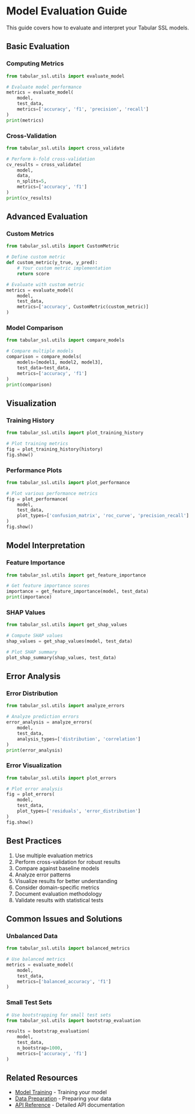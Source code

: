 # Model Evaluation Guide

This guide covers how to evaluate and interpret your Tabular SSL models.

## Basic Evaluation

### Computing Metrics

```python
from tabular_ssl.utils import evaluate_model

# Evaluate model performance
metrics = evaluate_model(
    model,
    test_data,
    metrics=['accuracy', 'f1', 'precision', 'recall']
)
print(metrics)
```

### Cross-Validation

```python
from tabular_ssl.utils import cross_validate

# Perform k-fold cross-validation
cv_results = cross_validate(
    model,
    data,
    n_splits=5,
    metrics=['accuracy', 'f1']
)
print(cv_results)
```

## Advanced Evaluation

### Custom Metrics

```python
from tabular_ssl.utils import CustomMetric

# Define custom metric
def custom_metric(y_true, y_pred):
    # Your custom metric implementation
    return score

# Evaluate with custom metric
metrics = evaluate_model(
    model,
    test_data,
    metrics=['accuracy', CustomMetric(custom_metric)]
)
```

### Model Comparison

```python
from tabular_ssl.utils import compare_models

# Compare multiple models
comparison = compare_models(
    models=[model1, model2, model3],
    test_data=test_data,
    metrics=['accuracy', 'f1']
)
print(comparison)
```

## Visualization

### Training History

```python
from tabular_ssl.utils import plot_training_history

# Plot training metrics
fig = plot_training_history(history)
fig.show()
```

### Performance Plots

```python
from tabular_ssl.utils import plot_performance

# Plot various performance metrics
fig = plot_performance(
    model,
    test_data,
    plot_types=['confusion_matrix', 'roc_curve', 'precision_recall']
)
fig.show()
```

## Model Interpretation

### Feature Importance

```python
from tabular_ssl.utils import get_feature_importance

# Get feature importance scores
importance = get_feature_importance(model, test_data)
print(importance)
```

### SHAP Values

```python
from tabular_ssl.utils import get_shap_values

# Compute SHAP values
shap_values = get_shap_values(model, test_data)

# Plot SHAP summary
plot_shap_summary(shap_values, test_data)
```

## Error Analysis

### Error Distribution

```python
from tabular_ssl.utils import analyze_errors

# Analyze prediction errors
error_analysis = analyze_errors(
    model,
    test_data,
    analysis_types=['distribution', 'correlation']
)
print(error_analysis)
```

### Error Visualization

```python
from tabular_ssl.utils import plot_errors

# Plot error analysis
fig = plot_errors(
    model,
    test_data,
    plot_types=['residuals', 'error_distribution']
)
fig.show()
```

## Best Practices

1. Use multiple evaluation metrics
2. Perform cross-validation for robust results
3. Compare against baseline models
4. Analyze error patterns
5. Visualize results for better understanding
6. Consider domain-specific metrics
7. Document evaluation methodology
8. Validate results with statistical tests

## Common Issues and Solutions

### Unbalanced Data

```python
from tabular_ssl.utils import balanced_metrics

# Use balanced metrics
metrics = evaluate_model(
    model,
    test_data,
    metrics=['balanced_accuracy', 'f1']
)
```

### Small Test Sets

```python
# Use bootstrapping for small test sets
from tabular_ssl.utils import bootstrap_evaluation

results = bootstrap_evaluation(
    model,
    test_data,
    n_bootstrap=1000,
    metrics=['accuracy', 'f1']
)
```

## Related Resources

- [Model Training](model-training.md) - Training your model
- [Data Preparation](data-preparation.md) - Preparing your data
- [API Reference](../reference/api.md) - Detailed API documentation 